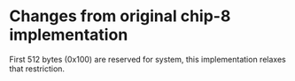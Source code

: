 # Changes from original chip-8 implementation

First 512 bytes (0x100) are reserved for system, this implementation relaxes that restriction.
